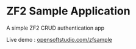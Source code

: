 ZF2 Sample Application
========

A simple ZF2 CRUD authentication app

Live demo : <a target="blank" href="http://opensoftstudio.com/zfsample/public">opensoftstudio.com/zfsample</a>
